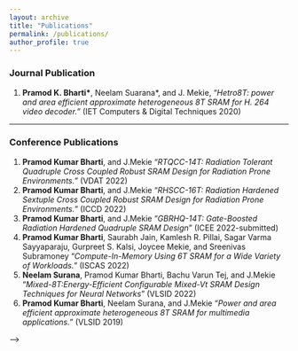 ```yaml
---
layout: archive
title: "Publications"
permalink: /publications/
author_profile: true
---
```

### Journal Publication
1. **Pramod K. Bharti\***, Neelam Suarana\*, and J. Mekie, “_Hetro8T: power and area efficient approximate heterogeneous 8T SRAM for H. 264 video decoder._” (IET Computers & Digital Techniques 2020)

---
### Conference Publications

1. **Pramod Kumar Bharti**, and J.Mekie “_RTQCC-14T: Radiation Tolerant Quadruple Cross Coupled Robust SRAM Design for Radiation Prone Environments._” (VDAT 2022)
2. **Pramod Kumar Bharti**, and J.Mekie “_RHSCC-16T: Radiation Hardened Sextuple Cross Coupled Robust SRAM Design for Radiation Prone Environments._” (ICCD 2022)
3. **Pramod Kumar Bharti**, and J.Mekie “_GBRHQ-14T: Gate-Boosted Radiation Hardened Quadruple SRAM Design_” (ICEE 2022-submitted)
4. **Pramod Kumar Bharti**, Saurabh Jain, Kamlesh R. Pillai, Sagar Varma Sayyaparaju, Gurpreet S. Kalsi, Joycee Mekie, and Sreenivas Subramoney “_Compute-In-Memory Using 6T SRAM for a Wide Variety of Workloads._” (ISCAS 2022)
5. **Neelam Surana**, Pramod Kumar Bharti, Bachu Varun Tej, and J.Mekie “_Mixed-8T:Energy-Efficient Configurable Mixed-Vt SRAM Design Techniques for Neural Networks_” (VLSID 2022)
6. **Pramod Kumar Bharti**, Neelam Surana, and J.Mekie “_Power and area efficient approximate heterogeneous 8T SRAM for multimedia applications._” (VLSID 2019)


 -->

